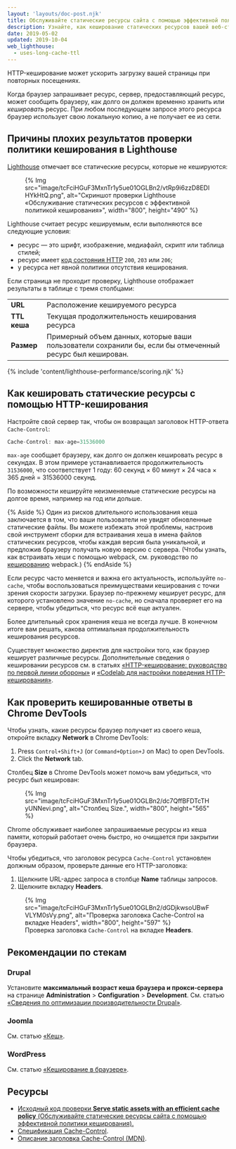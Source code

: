 ```yaml
---
layout: 'layouts/doc-post.njk'
title: Обслуживайте статические ресурсы сайта с помощью эффективной политики кеширования
description: Узнайте, как кеширование статических ресурсов вашей веб-страницы может повысить производительность и надежность для повторных посетителей.
date: 2019-05-02
updated: 2019-10-04
web_lighthouse:
  - uses-long-cache-ttl
---
```


HTTP-кеширование может ускорить загрузку вашей страницы при повторных посещениях.

Когда браузер запрашивает ресурс, сервер, предоставляющий ресурс, может сообщить браузеру, как долго он должен временно хранить или *кешировать* ресурс. При любом последующем запросе этого ресурса браузер использует свою локальную копию, а не получает ее из сети.

## Причины плохих результатов проверки политики кеширования в Lighthouse

[Lighthouse](https://developers.google.com/web/tools/lighthouse/) отмечает все статические ресурсы, которые не кешируются:

<figure>{% Img src="image/tcFciHGuF3MxnTr1y5ue01OGLBn2/vtRp9i6zzD8EDlHYkHtQ.png", alt="Скриншот проверки Lighthouse «Обслуживание статических ресурсов с эффективной политикой кеширования»", width="800", height="490" %}</figure>

Lighthouse считает ресурс кешируемым, если выполняются все следующие условия:

- ресурс — это шрифт, изображение, медиафайл, скрипт или таблица стилей;
- ресурс имеет [код состояния HTTP](https://developer.mozilla.org/docs/Web/HTTP/Status) `200`, `203` или `206`;
- у ресурса нет явной политики отсутствия кеширования.

Если страница не проходит проверку, Lighthouse отображает результаты в таблице с тремя столбцами:

<div class="table-wrapper scrollbar">
  <table>
    <tbody>
      <tr>
        <td><strong>URL</strong></td>
        <td>Расположение кешируемого ресурса</td>
      </tr>
      <tr>
        <td><strong>TTL кеша</strong></td>
        <td>Текущая продолжительность кеширования ресурса</td>
      </tr>
      <tr>
        <td><strong>Размер</strong></td>
        <td>Примерный объем данных, которые ваши пользователи сохранили бы, если бы отмеченный ресурс был кеширован.</td>
      </tr>
    </tbody>
  </table>
</div>

{% include 'content/lighthouse-performance/scoring.njk' %}

## Как кешировать статические ресурсы с помощью HTTP-кеширования

Настройте свой сервер так, чтобы он возвращал заголовок HTTP-ответа `Cache-Control`:

```js
Cache-Control: max-age=31536000
```

`max-age` сообщает браузеру, как долго он должен кешировать ресурс в секундах. В этом примере устанавливается продолжительность `31536000`, что соответствует 1 году: 60 секунд × 60 минут × 24 часа × 365 дней = 31536000 секунд.

По возможности кешируйте неизменяемые статические ресурсы на долгое время, например на год или дольше.

{% Aside %} Один из рисков длительного использования кеша заключается в том, что ваши пользователи не увидят обновленные статические файлы. Вы можете избежать этой проблемы, настроив свой инструмент сборки для встраивания хеша в имена файлов статических ресурсов, чтобы каждая версия была уникальной, и предложив браузеру получать новую версию с сервера. (Чтобы узнать, как встраивать хеши с помощью webpack, см. руководство по [кешированию](https://webpack.js.org/guides/caching/) webpack.) {% endAside %}

Если ресурс часто меняется и важна его актуальность, используйте `no-cache`, чтобы воспользоваться преимуществами кеширования с точки зрения скорости загрузки. Браузер по-прежнему кеширует ресурс, для которого установлено значение `no-cache`, но сначала проверяет его на сервере, чтобы убедиться, что ресурс всё еще актуален.

Более длительный срок хранения кеша не всегда лучше. В конечном итоге вам решать, какова оптимальная продолжительность кеширования ресурсов.

Существует множество директив для настройки того, как браузер кеширует различные ресурсы. Дополнительные сведения о кешировании ресурсов см. в статьях [«HTTP-кеширование: руководство по первой линии обороны»](https://web.dev/http-cache/) и [«Codelab для настройки поведения HTTP-кеширования»](https://web.dev/codelab-http-cache/).

## Как проверить кешированные ответы в Chrome DevTools

Чтобы узнать, какие ресурсы браузер получает из своего кеша, откройте вкладку **Network** в Chrome DevTools:

[comment]: <> (The following list was a shortcode from web.dev, but it was not translated from English for any language.)
1. Press <code><kbd>Control</kbd>+<kbd>Shift</kbd>+<kbd>J</kbd></code> (or <code><kbd>Command</kbd>+<kbd>Option</kbd>+<kbd>J</kbd></code> on Mac) to open DevTools.
2. Click the **Network** tab.

Столбец **Size** в Chrome DevTools может помочь вам убедиться, что ресурс был кеширован:

<figure>{% Img src="image/tcFciHGuF3MxnTr1y5ue01OGLBn2/dc7QffBFDTcTHyUNNevi.png", alt="Столбец Size.", width="800", height="565" %}</figure>

Chrome обслуживает наиболее запрашиваемые ресурсы из кеша памяти, который работает очень быстро, но очищается при закрытии браузера.

Чтобы убедиться, что заголовок ресурса `Cache-Control` установлен должным образом, проверьте данные его HTTP-заголовка:

1. Щелкните URL-адрес запроса в столбце **Name** таблицы запросов.
2. Щелкните вкладку **Headers**.

<figure>{% Img src="image/tcFciHGuF3MxnTr1y5ue01OGLBn2/dGDjkwsoUBwFVLYM0sVy.png", alt="Проверка заголовка Cache-Control на вкладке Headers", width="800", height="597" %} <figcaption> Проверка заголовка <code>Cache-Control</code> на вкладке <b>Headers</b>. </figcaption></figure>

## Рекомендации по стекам

### Drupal

Установите **максимальный возраст кеша браузера и прокси-сервера** на странице **Administration** &gt; **Configuration** &gt; **Development**. См. статью [«Сведения по оптимизации производительности Drupal»](https://www.drupal.org/docs/7/managing-site-performance-and-scalability/caching-to-improve-performance/caching-overview#s-drupal-performance-resources).

### Joomla

См. статью [«Кеш»](https://docs.joomla.org/Cache).

### WordPress

См. статью [«Кеширование в браузере»](https://wordpress.org/support/article/optimization/#browser-caching).

## Ресурсы

- [Исходный код проверки **Serve static assets with an efficient cache policy** (Обслуживайте статические ресурсы сайта с помощью эффективной политики кеширования).](https://github.com/GoogleChrome/lighthouse/blob/master/lighthouse-core/audits/byte-efficiency/uses-long-cache-ttl.js)
- [Спецификация Cache-Control](https://www.w3.org/Protocols/rfc2616/rfc2616-sec14.html#sec14.9).
- [Описание заголовка Cache-Control (MDN)](https://developer.mozilla.org/docs/Web/HTTP/Headers/Cache-Control).
